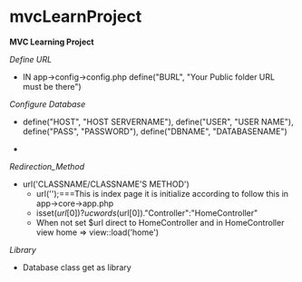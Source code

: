 # mvcLearnProject
**MVC Learning Project**


*Define URL*
- IN app->config->config.php define("BURL", "Your Public folder URL must be there")
 
*Configure Database* 
- define("HOST", "HOST SERVERNAME"), define("USER", "USER NAME"), define("PASS", "PASSWORD"), define("DBNAME", "DATABASENAME")
- <form action="<?php url('CLASSNAME/CLASSNAME'S METHOD'); ?>" method="post">

*Redirection_Method*
- url('CLASSNAME/CLASSNAME'S METHOD')
  - url('');===This is index page it is initialize according to follow this in app->core->app.php
  - isset($url[0]) ? ucwords($url[0])."Controller":"HomeController"
  - When not set $url direct to HomeController and in HomeController view home => view::load('home')

*Library*
- Database class get as library
  
